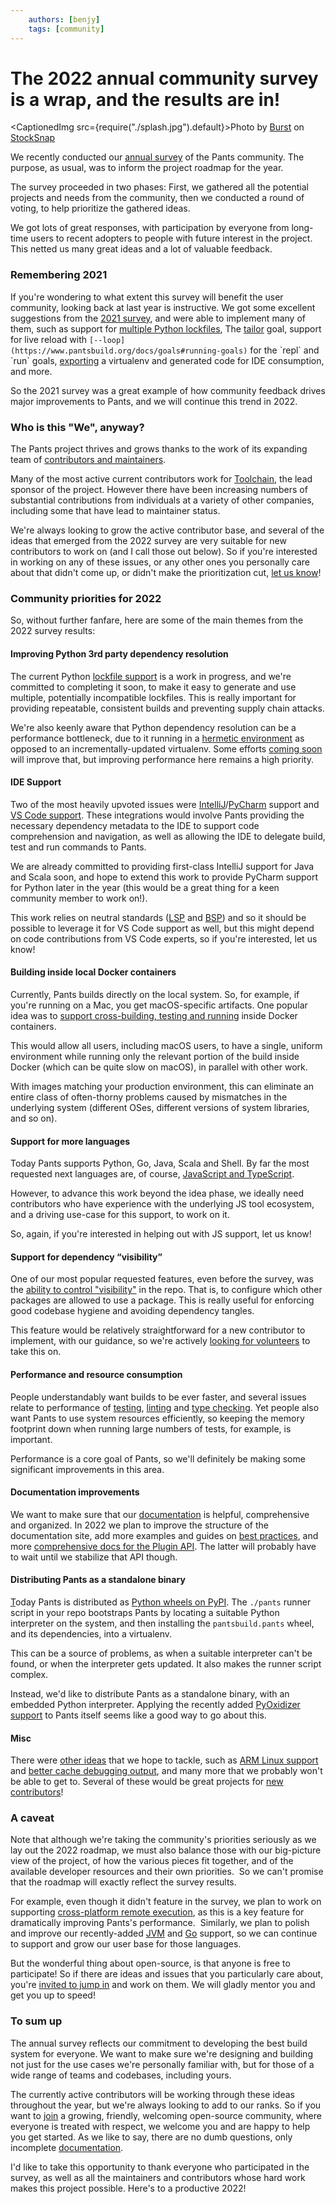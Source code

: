 ```yaml
---
    authors: [benjy]
    tags: [community]
---
```


# The 2022 annual community survey is a wrap, and the results are in!

<CaptionedImg src={require("./splash.jpg").default}>Photo by [Burst](https://stocksnap.io/author/burstshopify) on [StockSnap](https://stocksnap.io)</CaptionedImg>

<!--truncate-->

We recently conducted our [annual survey](https://groups.google.com/g/pants-devel/c/UFt3Os--6ps/m/FCjGTnlRBQAJ) of the Pants community. The purpose, as usual, was to inform the project roadmap for the year.

The survey proceeded in two phases: First, we gathered all the potential projects and needs from the community, then we conducted a round of voting, to help prioritize the gathered ideas.

We got lots of great responses, with participation by everyone from long-time users to recent adopters to people with future interest in the project. This netted us many great ideas and a lot of valuable feedback.

### Remembering 2021

If you're wondering to what extent this survey will benefit the user community, looking back at last year is instructive. We got some excellent suggestions from the [2021 survey](https://groups.google.com/u/1/g/pants-devel/c/F8Saug3BrFw?hl=en), and were able to implement many of them, such as support for [multiple Python lockfiles](https://www.pantsbuild.org/v2.11/docs/python-third-party-dependencies#lockfiles), The [tailor](__GHOST_URL__/tailoring-pants-to-your-codebase/) goal, support for live reload with `[--loop](https://www.pantsbuild.org/docs/goals#running-goals)` for the \`repl\` and \`run\` goals, [exporting](https://www.pantsbuild.org/docs/reference-export) a virtualenv and generated code for IDE consumption, and more.

So the 2021 survey was a great example of how community feedback drives major improvements to Pants, and we will continue this trend in 2022.

### Who is this "We", anyway?

The Pants project thrives and grows thanks to the work of its expanding team of [contributors and maintainers](https://www.pantsbuild.org/docs/the-pants-community#how-is-the-community-structured).

Many of the most active current contributors work for [Toolchain](https://toolchain.com/), the lead sponsor of the project. However there have been increasing numbers of substantial contributions from individuals at a variety of other companies, including some that have lead to maintainer status.

We're always looking to grow the active contributor base, and several of the ideas that emerged from the 2022 survey are very suitable for new contributors to work on (and I call those out below). So if you're interested in working on any of these issues, or any other ones you personally care about that didn't come up, or didn't make the prioritization cut, [let us know](https://www.pantsbuild.org/docs/getting-help)!

### Community priorities for 2022

So, without further fanfare, here are some of the main themes from the 2022 survey results:

#### Improving Python 3rd party dependency resolution

The current Python [lockfile support](https://www.pantsbuild.org/docs/python-third-party-dependencies#lockfiles) is a work in progress, and we're committed to completing it soon, to make it easy to generate and use multiple, potentially incompatible lockfiles. This is really important for providing repeatable, consistent builds and preventing supply chain attacks.

We're also keenly aware that Python dependency resolution can be a performance bottleneck, due to it running in a [hermetic environment](https://github.com/pantsbuild/pants/issues/14127) as opposed to an incrementally-updated virtualenv. Some efforts [coming soon](https://github.com/pantsbuild/pants/issues/13964) will improve that, but improving performance here remains a high priority.

#### IDE Support

Two of the most heavily upvoted issues were [IntelliJ](https://github.com/pantsbuild/pants/issues/13260)/[PyCharm](https://github.com/pantsbuild/pants/issues/11151) support and [VS Code support](https://github.com/pantsbuild/pants/issues/10920). These integrations would involve Pants providing the necessary dependency metadata to the IDE to support code comprehension and navigation, as well as allowing the IDE to delegate build, test and run commands to Pants.

We are already committed to providing first-class IntelliJ support for Java and Scala soon, and hope to extend this work to provide PyCharm support for Python later in the year (this would be a great thing for a keen community member to work on!).

This work relies on neutral standards ([LSP](https://microsoft.github.io/language-server-protocol/) and [BSP](https://build-server-protocol.github.io/)) and so it should be possible to leverage it for VS Code support as well, but this might depend on code contributions from VS Code experts, so if you're interested, let us know!

#### Building inside local Docker containers

Currently, Pants builds directly on the local system. So, for example, if you're running on a Mac, you get macOS-specific artifacts. One popular idea was to [support cross-building, testing and running](https://github.com/pantsbuild/pants/issues/13682) inside Docker containers.

This would allow all users, including macOS users, to have a single, uniform environment while running only the relevant portion of the build inside Docker (which can be quite slow on macOS), in parallel with other work.

With images matching your production environment, this can eliminate an entire class of often-thorny problems caused by mismatches in the underlying system (different OSes, different versions of system libraries, and so on).

#### Support for more languages

Today Pants supports Python, Go, Java, Scala and Shell. By far the most requested next languages are, of course, [JavaScript and TypeScript](https://github.com/pantsbuild/pants/issues/14190).

However, to advance this work beyond the idea phase, we ideally need contributors who have experience with the underlying JS tool ecosystem, and a driving use-case for this support, to work on it.

So, again, if you're interested in helping out with JS support, let us know!

#### Support for dependency “visibility”

One of our most popular requested features, even before the survey, was the [ability to control "visibility"](https://github.com/pantsbuild/pants/issues/13393) in the repo. That is, to configure which other packages are allowed to use a package. This is really useful for enforcing good codebase hygiene and avoiding dependency tangles.

This feature would be relatively straightforward for a new contributor to implement, with our guidance, so we're actively [looking for volunteers](https://www.pantsbuild.org/docs/getting-help) to take this on.

#### Performance and resource consumption

People understandably want builds to be ever faster, and several issues relate to performance of [testing](https://github.com/pantsbuild/pants/issues/12662), [linting](https://github.com/pantsbuild/pants/issues/10542) and [type checking](https://github.com/pantsbuild/pants/issues/10864). Yet people also want Pants to use system resources efficiently, so keeping the memory footprint down when running large numbers of tests, for example, is important.

Performance is a core goal of Pants, so we'll definitely be making some significant improvements in this area.

#### Documentation improvements

We want to make sure that our [documentation](https://www.pantsbuild.org/docs) is helpful, comprehensive and organized. In 2022 we plan to improve the structure of the documentation site, add more examples and guides on [best practices](https://github.com/pantsbuild/pants/issues/14199), and more [comprehensive docs for the Plugin API](https://github.com/pantsbuild/pants/issues/10945). The latter will probably have to wait until we stabilize that API though.

#### Distributing Pants as a standalone binary

[T](https://www.pantsbuild.org/docs)oday Pants is distributed as [Python wheels on PyPI](https://pypi.org/project/pantsbuild.pants/). The `./pants` runner script in your repo bootstraps Pants by locating a suitable Python interpreter on the system, and then installing the `pantsbuild.pants` wheel, and its dependencies, into a virtualenv.

This can be a source of problems, as when a suitable interpreter can't be found, or when the interpreter gets updated. It also makes the runner script complex.

Instead, we'd like to distribute Pants as a standalone binary, with an embedded Python interpreter. Applying the recently added [PyOxidizer support](__GHOST_URL__/packaging-python-with-the-pyoxidizer-pants-plugin/) to Pants itself seems like a good way to go about this.

#### Misc

There were [other ideas](https://github.com/pantsbuild/pants/issues?page=1&q=is%3Aissue+label%3A2022-idea) that we hope to tackle, such as [ARM Linux support](https://github.com/pantsbuild/pants/issues/12183) and [better cache debugging output](https://github.com/pantsbuild/pants/issues/14195), and many more that we probably won't be able to get to. Several of these would be great projects for [new contributors](https://www.pantsbuild.org/docs/getting-help)!

### A caveat

Note that although we're taking the community's priorities seriously as we lay out the 2022 roadmap, we must also balance those with our big-picture view of the project, of how the various pieces fit together, and of the available developer resources and their own priorities.  So we can't promise that the roadmap will exactly reflect the survey results.

For example, even though it didn't feature in the survey, we plan to work on supporting [cross-platform remote execution](https://github.com/pantsbuild/pants/issues/11148), as this is a key feature for dramatically improving Pants's performance.  Similarly, we plan to polish and improve our recently-added [JVM](__GHOST_URL__/pants-2-9/) and [Go](__GHOST_URL__/golang-support-pants-28/) support, so we can continue to support and grow our user base for those languages.

But the wonderful thing about open-source, is that anyone is free to participate! So if there are ideas and issues that you particularly care about, you're [invited to jump in](https://www.pantsbuild.org/docs/getting-help) and work on them. We will gladly mentor you and get you up to speed!

### To sum up

The annual survey reflects our commitment to developing the best build system for everyone. We want to make sure we're designing and building not just for the use cases we're personally familiar with, but for those of a wide range of teams and codebases, including yours.

The currently active contributors will be working through these ideas throughout the year, but we're always looking to add to our ranks. So if you want to [join](https://www.pantsbuild.org/docs/getting-help) a growing, friendly, welcoming open-source community, where everyone is treated with respect, we welcome you and are happy to help you get started. As we like to say, there are no dumb questions, only incomplete [documentation](https://www.pantsbuild.org/docs).

I'd like to take this opportunity to thank everyone who participated in the survey, as well as all the maintainers and contributors whose hard work makes this project possible. Here's to a productive 2022!